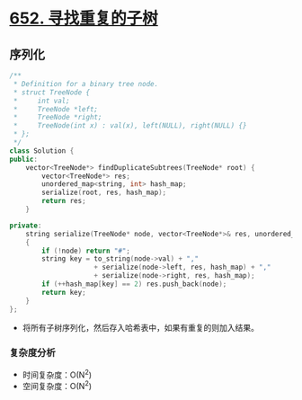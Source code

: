 # [652. 寻找重复的子树](https://leetcode-cn.com/problems/find-duplicate-subtrees/)

## 序列化

```cpp
/**
 * Definition for a binary tree node.
 * struct TreeNode {
 *     int val;
 *     TreeNode *left;
 *     TreeNode *right;
 *     TreeNode(int x) : val(x), left(NULL), right(NULL) {}
 * };
 */
class Solution {
public:
    vector<TreeNode*> findDuplicateSubtrees(TreeNode* root) {
        vector<TreeNode*> res;
        unordered_map<string, int> hash_map;
        serialize(root, res, hash_map);
        return res;
    }

private:
    string serialize(TreeNode* node, vector<TreeNode*>& res, unordered_map<string, int>& hash_map)
    {
        if (!node) return "#";
        string key = to_string(node->val) + "," 
                     + serialize(node->left, res, hash_map) + "," 
                     + serialize(node->right, res, hash_map);
        if (++hash_map[key] == 2) res.push_back(node);
        return key;
    }
};
```

- 将所有子树序列化，然后存入哈希表中，如果有重复的则加入结果。

### 复杂度分析

- 时间复杂度：O(N<sup>2</sup>)
- 空间复杂度：O(N<sup>2</sup>)




